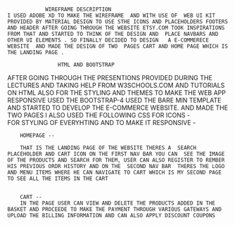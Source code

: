                 WIREFRAME DESCRIPTION
    I USED ADOBE XD TO MAKE THE WIREFRAME  AND WITH USE OF  WEB UI KIT  PROVIDED BY MATERIAL DESIGN TO USE STHE ICONS AND PLACEHOLDERS FOOTERS AND HEADER AFTER GOING THROUGH THE WEBSITE ETSY.COM TOOK INSPIRATIONS FROM THAT AND STARTED TO THINK OF THE DESIGN AND  PLACE NAVBARS AND OTHER UI ELEMENTS . SO FINALLY DECIDED TO DESIGN   A E-COMMERECE  WEBSITE  AND MADE THE DESIGN OF TWO  PAGES CART AND HOME PAGE WHICH IS THE LANDING PAGE .

                    HTML AND BOOTSTRAP
AFTER GOING THROUGH THE PRESENTIONS PROVIDED DURING THE LECTURES AND TAKING HELP FROM W3SCHOOLS.COM AND TUTORIALS ON HTML ALSO FOR THE STYLING AND THEMES TO MAKE THE WEB APP RESPONSIVE USED  THE BOOTSTRAP-4  USED THE BARE MIN TEMPLATE AND STARTED TO DEVELOP THE  E-COMMERCE WEBSITE. AND MADE THE TWO  PAGES  I ALSO USED THE FOLLOWING CSS 
         FOR ICONS -  
                    <!-- <link href="vendor/bootstrap/css/fontawesome.css" rel="stylesheet">
                    <link  href="https://cdnjs.cloudflare.com/ajax/libs/font-awesome/4.7.0/css/font-awesome.min.css" rel="stylesheet"> -->
        FOR  STYLING OF EVERYHTING AND TO MAKE IT RESPONSIVE -
          <!-- <link href="vendor/bootstrap/css/custom.css" rel="stylesheet">
        <link href="vendor/bootstrap/css/fontawesome.css" rel="stylesheet"> -->

        HOMEPAGE -- 

        THAT IS THE LANDING PAGE OF THE WEBSITE THERES A  SEARCH PLACEHOLDER AND CART ICON ON THE FIRST NAV BAR YOU CAN  SEE THE IMAGE OF THE PRODUCTS AND SEARCH FOR THEM, USER CAN ALSO REGISTER TO REMBER HIS PREVIOUS ORDR HISTORY AND ON THE  SECOND NAV BAR  THERES THE LOGO AND MENU ITEMS WHERE HE CAN NAVIGATE TO CART WHICH IS MY SECOND PAGE TO SEE ALL THE ITEMS IN THE CART 


        CART --
        IN THE PAGE USER CAN VIEW AND DELETE THE PRODUCTS ADDED IN THE BASKET AND PROCEEDE TO MAKE THE PAYMENT THROUGH VARIOUS GATEWAYS AND UPLOAD THE BILLING INFORMATION AND CAN ALSO APPLY DISCOUNT COUPONS 






